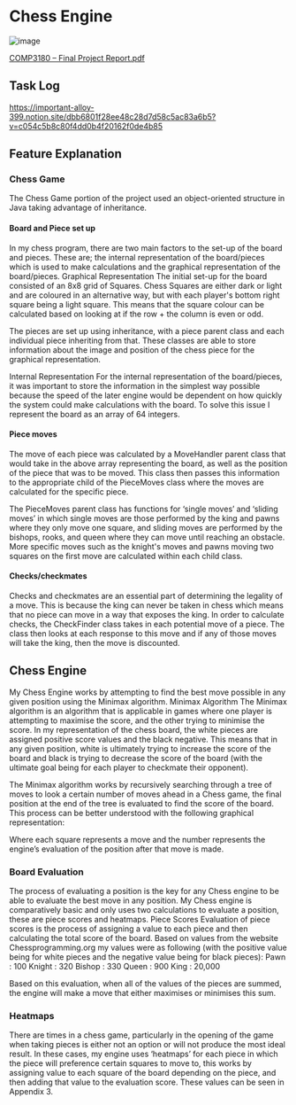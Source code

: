 # Chess Engine

![image](https://user-images.githubusercontent.com/55472933/200106919-83ca71f3-fce1-402d-94e4-239834093b86.png)

[COMP3180 – Final Project Report.pdf](https://github.com/liamflannery/Java-OOP-Chess-AI/files/11473844/COMP3180.Final.Project.Report.pdf)

## Task Log
https://important-alloy-399.notion.site/dbb6801f28ee48c28d7d58c5ac83a6b5?v=c054c5b8c80f4dd0b4f20162f0de4b85



## Feature Explanation
### Chess Game
The Chess Game portion of the project used an object-oriented structure in Java taking advantage of inheritance. 

#### Board and Piece set up
In my chess program, there are two main factors to the set-up of the board and pieces. These are; the internal representation of the board/pieces which is used to make calculations and the graphical representation of the board/pieces. 
Graphical Representation 
The initial set-up for the board consisted of an 8x8 grid of Squares. Chess Squares are either dark or light and are coloured in an alternative way, but with each player's bottom right square being a light square. This means that the square colour can be calculated based on looking at if the row + the column is even or odd. 
	









The pieces are set up using inheritance, with a piece parent class and each individual piece inheriting from that. These classes are able to store information about the image and position of the chess piece for the graphical representation.

Internal Representation
For the internal representation of the board/pieces, it was important to store the information in the simplest way possible because the speed of the later engine would be dependent on how quickly the system could make calculations with the board. To solve this issue I represent the board as an array of 64 integers.


#### Piece moves
The move of each piece was calculated by a MoveHandler parent class that would take in the above array representing the board, as well as the position of the piece that was to be moved. This class then passes this information to the appropriate child of the PieceMoves class where the moves are calculated for the specific piece. 

The PieceMoves parent class has functions for ‘single moves’ and ‘sliding moves’ in which single moves are those performed by the king and pawns where they only move one square, and sliding moves are performed by the bishops, rooks, and queen where they can move until reaching an obstacle. More specific moves such as the knight's moves and pawns moving two squares on the first move are calculated within each child class. 

#### Checks/checkmates
Checks and checkmates are an essential part of determining the legality of a move. This is because the king can never be taken in chess which means that no piece can move in a way that exposes the king. 
In order to calculate checks, the CheckFinder class takes in each potential move of a piece. The class then looks at each response to this move and if any of those moves will take the king, then the move is discounted.

## Chess Engine
My Chess Engine works by attempting to find the best move possible in any given position using the Minimax algorithm.
Minimax Algorithm 
The Minimax algorithm is an algorithm that is applicable in games where one player is attempting to maximise the score, and the other trying to minimise the score. In my representation of the chess board, the white pieces are assigned positive score values and the black negative. This means that in any given position, white is ultimately trying to increase the score of the board and black is trying to decrease the score of the board (with the ultimate goal being for each player to checkmate their opponent). 

The Minimax algorithm works by recursively searching through a tree of moves to look a certain number of moves ahead in a Chess game, the final position at the end of the tree is evaluated to find the score of the board. This process can be better understood with the following graphical representation:  

Where each square represents a move and the number represents the engine’s evaluation of the position after that move is made. 

### Board Evaluation
The process of evaluating a position is the key for any Chess engine to be able to evaluate the best move in any position. My Chess engine is comparatively basic and only uses two calculations to evaluate a position, these are piece scores and heatmaps. 
Piece Scores
Evaluation of piece scores is the process of assigning a value to each piece and then calculating the total score of the board. Based on values from the website Chessprogramming.org my values were as following (with the positive value being for white pieces and the negative value being for black pieces): 
	Pawn : 100
	Knight : 320
	Bishop : 330
	Queen : 900
	King : 20,000

Based on this evaluation, when all of the values of the pieces are summed, the engine will make a move that either maximises or minimises this sum. 
	
### Heatmaps
There are times in a chess game, particularly in the opening of the game when taking pieces is either not an option or will not produce the most ideal result. In these cases, my engine uses ‘heatmaps’ for each piece in which the piece will preference certain squares to move to, this works by assigning value to each square of the board depending on the piece, and then adding that value to the evaluation score. These values can be seen in Appendix 3.   






